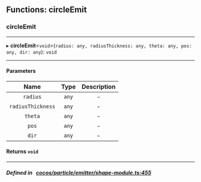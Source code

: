 ## Functions: circleEmit

### circleEmit


___
▸ **circleEmit**<`void`\>(`radius: any, radiusThickness: any, theta: any, pos: any, dir: any`): `void`
___


#### Parameters

| Name | Type | Description |
| :------: | :------: | :------: |
| `radius` | `any` | - |
| `radiusThickness` | `any` | - |
| `theta` | `any` | - |
| `pos` | `any` | - |
| `dir` | `any` | - |

#### Returns `void` 
___


##### Defined in &nbsp;   [cocos/particle/emitter/shape-module.ts:455](https://github.com/cocos-creator/engine/blob/c7bf6b8a9/cocos/particle/emitter/shape-module.ts#L455)&nbsp;
